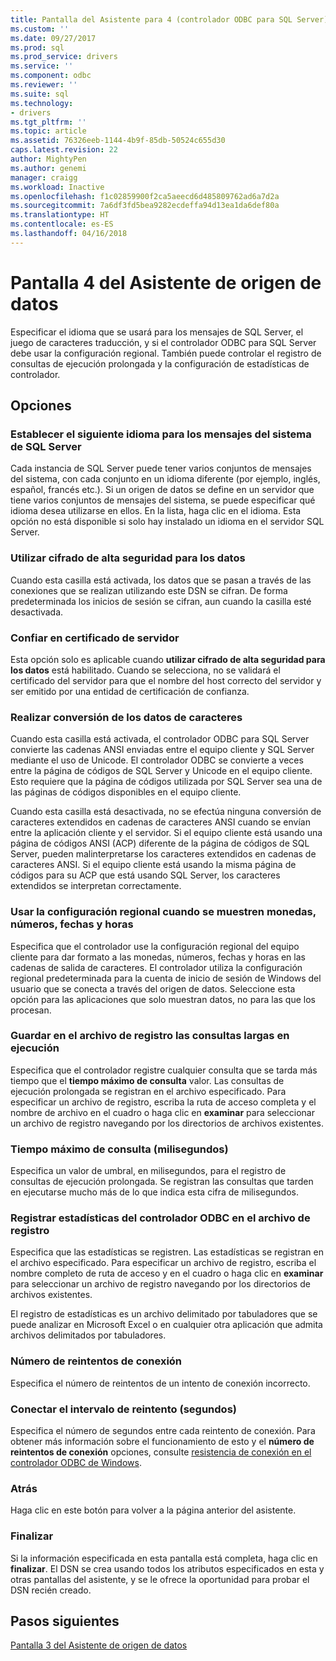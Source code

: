 ```yaml
---
title: Pantalla del Asistente para 4 (controlador ODBC para SQL Server) del origen de datos | Documentos de Microsoft
ms.custom: ''
ms.date: 09/27/2017
ms.prod: sql
ms.prod_service: drivers
ms.service: ''
ms.component: odbc
ms.reviewer: ''
ms.suite: sql
ms.technology:
- drivers
ms.tgt_pltfrm: ''
ms.topic: article
ms.assetid: 76326eeb-1144-4b9f-85db-50524c655d30
caps.latest.revision: 22
author: MightyPen
ms.author: genemi
manager: craigg
ms.workload: Inactive
ms.openlocfilehash: f1c02859900f2ca5aeecd6d485809762ad6a7d2a
ms.sourcegitcommit: 7a6df3fd5bea9282ecdeffa94d13ea1da6def80a
ms.translationtype: HT
ms.contentlocale: es-ES
ms.lasthandoff: 04/16/2018
---
```

# <a name="data-source-wizard-screen-4"></a>Pantalla 4 del Asistente de origen de datos

Especificar el idioma que se usará para los mensajes de SQL Server, el juego de caracteres traducción, y si el controlador ODBC para SQL Server debe usar la configuración regional. También puede controlar el registro de consultas de ejecución prolongada y la configuración de estadísticas de controlador.

## <a name="options"></a>Opciones

### <a name="change-the-language-of-sql-server-system-messages-to"></a>Establecer el siguiente idioma para los mensajes del sistema de SQL Server

Cada instancia de SQL Server puede tener varios conjuntos de mensajes del sistema, con cada conjunto en un idioma diferente (por ejemplo, inglés, español, francés etc.). Si un origen de datos se define en un servidor que tiene varios conjuntos de mensajes del sistema, se puede especificar qué idioma desea utilizarse en ellos. En la lista, haga clic en el idioma. Esta opción no está disponible si solo hay instalado un idioma en el servidor SQL Server.

### <a name="use-strong-encryption-for-data"></a>Utilizar cifrado de alta seguridad para los datos

Cuando esta casilla está activada, los datos que se pasan a través de las conexiones que se realizan utilizando este DSN se cifran. De forma predeterminada los inicios de sesión se cifran, aun cuando la casilla esté desactivada.

### <a name="trust-server-certificate"></a>Confiar en certificado de servidor

Esta opción solo es aplicable cuando **utilizar cifrado de alta seguridad para los datos** está habilitado. Cuando se selecciona, no se validará el certificado del servidor para que el nombre del host correcto del servidor y ser emitido por una entidad de certificación de confianza. 

### <a name="perform-translation-for-character-data"></a>Realizar conversión de los datos de caracteres

Cuando esta casilla está activada, el controlador ODBC para SQL Server convierte las cadenas ANSI enviadas entre el equipo cliente y SQL Server mediante el uso de Unicode. El controlador ODBC se convierte a veces entre la página de códigos de SQL Server y Unicode en el equipo cliente. Esto requiere que la página de códigos utilizada por SQL Server sea una de las páginas de códigos disponibles en el equipo cliente.

Cuando esta casilla está desactivada, no se efectúa ninguna conversión de caracteres extendidos en cadenas de caracteres ANSI cuando se envían entre la aplicación cliente y el servidor. Si el equipo cliente está usando una página de códigos ANSI (ACP) diferente de la página de códigos de SQL Server, pueden malinterpretarse los caracteres extendidos en cadenas de caracteres ANSI. Si el equipo cliente está usando la misma página de códigos para su ACP que está usando SQL Server, los caracteres extendidos se interpretan correctamente.

### <a name="use-regional-settings-when-outputting-currency-numbers-dates-and-times"></a>Usar la configuración regional cuando se muestren monedas, números, fechas y horas

Especifica que el controlador use la configuración regional del equipo cliente para dar formato a las monedas, números, fechas y horas en las cadenas de salida de caracteres. El controlador utiliza la configuración regional predeterminada para la cuenta de inicio de sesión de Windows del usuario que se conecta a través del origen de datos. Seleccione esta opción para las aplicaciones que solo muestran datos, no para las que los procesan.

### <a name="save-long-running-queries-to-the-log-file"></a>Guardar en el archivo de registro las consultas largas en ejecución

Especifica que el controlador registre cualquier consulta que se tarda más tiempo que el **tiempo máximo de consulta** valor. Las consultas de ejecución prolongada se registran en el archivo especificado. Para especificar un archivo de registro, escriba la ruta de acceso completa y el nombre de archivo en el cuadro o haga clic en **examinar** para seleccionar un archivo de registro navegando por los directorios de archivos existentes.

### <a name="long-query-time-milliseconds"></a>Tiempo máximo de consulta (milisegundos)

Especifica un valor de umbral, en milisegundos, para el registro de consultas de ejecución prolongada. Se registran las consultas que tarden en ejecutarse mucho más de lo que indica esta cifra de milisegundos.

### <a name="log-odbc-driver-statistics-to-the-log-file"></a>Registrar estadísticas del controlador ODBC en el archivo de registro

Especifica que las estadísticas se registren. Las estadísticas se registran en el archivo especificado. Para especificar un archivo de registro, escriba el nombre completo de ruta de acceso y en el cuadro o haga clic en **examinar** para seleccionar un archivo de registro navegando por los directorios de archivos existentes.

El registro de estadísticas es un archivo delimitado por tabuladores que se puede analizar en Microsoft Excel o en cualquier otra aplicación que admita archivos delimitados por tabuladores.

### <a name="connect-retry-count"></a>Número de reintentos de conexión

Especifica el número de reintentos de un intento de conexión incorrecto.

### <a name="connect-retry-interval-seconds"></a>Conectar el intervalo de reintento (segundos)

Especifica el número de segundos entre cada reintento de conexión. Para obtener más información sobre el funcionamiento de esto y el **número de reintentos de conexión** opciones, consulte [resistencia de conexión en el controlador ODBC de Windows](../../../connect/odbc/windows/connection-resiliency-in-the-windows-odbc-driver.md).

### <a name="back"></a>Atrás

Haga clic en este botón para volver a la página anterior del asistente.

### <a name="finish"></a>Finalizar

Si la información especificada en esta pantalla está completa, haga clic en **finalizar**. El DSN se crea usando todos los atributos especificados en esta y otras pantallas del asistente, y se le ofrece la oportunidad para probar el DSN recién creado.

## <a name="next-steps"></a>Pasos siguientes

[Pantalla 3 del Asistente de origen de datos](../../../connect/odbc/windows/dsn-wizard-3.md)
